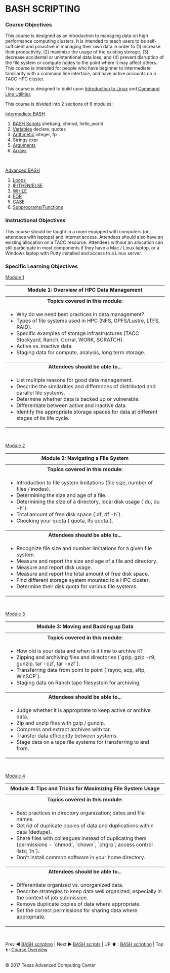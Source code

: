 # BASH SCRIPTING

### Course Objectives

This course is designed as an introduction to managing data on high performance computing clusters. It is intended to teach users to be self-sufficient and proactive in managing their own data in order to (1) increase their productivity, (2) maximize the usage of the existing storage, (3) decrease accidental or unintentional data loss, and (4) prevent disruption of the file system or compute nodes to the point where it may affect others. This course is intended for people who have beginner to intermediate familiarity with a command line interface, and have active accounts on a TACC HPC cluster.

This course is designed to build upon [Introduction to Linux](docs/intro_to_linux/intro_to_linux_01.md) and [Command Line Utilities](docs/intro_to_hpc/intro_to_hpc_01.md)

This course is divided into 2 sections of 6 modules:

 [Intermediate BASH](#intbash)
   1. [BASH Scripts](#ib_mod1) shebang, chmod, hello_world
   2. [Variables](#ib_mod2) declare, quotes
   3. [Arithmetic](#ib_mod3) integer, fp
   4. [Strings](#ib_mod4) expr
   5. [Arguments](#ib_mod5)
   6. [Arrays](#ib_mod6)

<br>

[Advanced BASH](#advbash)
   1. [Loops](#ab_mod1)
   2. [IF/THEN/ELSE](#ab_mod2)
   3. [WHILE](#ab_mod3)
   4. [FOR](#ab_mod4)
   5. [CASE](#ab_mod5)
   6. [Subprograms/Functions](#ab_mod6)


### Instructional Objectives

This course should be taught in a room equipped with computers (or attendees with laptops) and internet access. Attendees should also have an existing allocation on a TACC resource. Attendees without an allocation can still participate in most components if they have a Mac / Linux laptop, or a Windows laptop with Putty installed and access to a Linux server.


### Specific Learning Objectives


[Module 1](data_management_01_01.md)
<table><tbody>
<tr><th><a name="mod1"></a>Module 1: Overview of HPC Data Management</th></tr>
<tr><td></td></tr>
<tr><th> <strong>Topics covered in this module:</strong> </th></tr>
<tr><td><ul><li> Why do we need best practices in data management? </li><li> Types of file systems used in HPC (NFS, GPFS/Lustre, LTFS, RAID). </li><li> Specific examples of storage infrastructures (TACC Stockyard, Ranch, Corral, WORK, SCRATCH). </li><li> Active vs. inactive data. </li><li> Staging data for compute, analysis, long term storage. </li></ul> </td></tr>
<tr><th> <strong>Attendees should be able to...</strong> </th></tr>
<tr><td><ul><li> List multiple reasons for good data management. </li><li> Describe the similarities and differences of distributed and parallel file systems. </li><li> Determine whether data is backed up or vulnerable. </li><li> Differentiate between active and inactive data. </li><li> Identify the appropriate storage spaces for data at different stages of its life cycle. </li></ul> </td></tr>
</tbody></table>

<br>

[Module 2](data_management_02_01.md)
<table><tbody>
<tr><th><a name="mod2"></a>Module 2: Navigating a File System </th></tr>
<tr><td></td></tr>
<tr><th> <strong>Topics covered in this module:</strong> </th></tr>
<tr><td><ul><li> Introduction to file system limitations (file size, number of files / inodes). </li><li> Determining the size and age of a file. </li><li> Determining the size of a directory, local disk usage (`du, du -h`). </li><li> Total amount of free disk space (`df, df -h`). </li><li> Checking your quota (`quota, lfs quota`). </li></ul></td></tr>
<tr><th> <strong>Attendees should be able to...</strong> </th></tr>
<tr><td><ul><li> Recognize file size and number limitations for a given file system. </li><li> Measure and report the size and age of a file and directory. </li><li> Measure and report disk usage. </li><li> Measure and report the total amount of free disk space. </li><li> Find different storage system mounted to a HPC cluster. </li><li> Determine their disk quota for various file systems. </li></ul></td></tr>
</tbody></table>

<br>

[Module 3](data_management_03_01.md)
<table><tbody>
<tr><th><a name="mod3"></a>Module 3: Moving and Backing up Data</th></tr>
<tr><td></td></tr>
<tr><th> <strong>Topics covered in this module:</strong> </th></tr>
<tr><td><ul><li> How old is your data and when is it time to archive it? </li><li> Zipping and archiving files and directories (`gzip, gzip -r9, gunzip, tar -czf, tar -xzf`). </li><li> Transferring data from point to point (`rsync, scp, sftp, WinSCP`). </li><li> Staging data on Ranch tape filesystem for archiving. </li></ul></td></tr>
<tr><th> <strong>Attendees should be able to...</strong> </th></tr>
<tr><td><ul><li> Judge whether it is appropriate to keep active or archive data. </li><li> Zip and unzip files with gzip / gunzip. </li><li> Compress and extract archives with tar. </li><li> Transfer data efficiently between systems. </li><li> Stage data on a tape file systems for transferring to and from. </li></ul></td></tr>
</tbody></table>

<br>

[Module 4](data_management_04_01.md)
<table><tbody>
<tr><th><a name="mod4"></a>Module 4: Tips and Tricks for Maximizing File System Usage</th></tr>
<tr><td></td></tr>
<tr><th> <strong>Topics covered in this module:</strong> </th></tr>
<tr><td><ul><li> Best practices in directory organization; dates and file names. </li><li> Get rid of duplicate copies of data and duplications within data (dedupe). </li><li> Share files with colleagues instead of duplicating them (permissions - `chmod`, `chown`, `chgrp`; access control lists; `ln`). </li><li> Don’t install common software in your home directory. </li></ul></td></tr>
<tr><th> <strong>Attendees should be able to...</strong> </th></tr>
<tr><td><ul><li> Differentiate organized vs. unorganized data. </li><li> Describe strategies to keep data well organized; especially in the context of job submission. </li><li> Remove duplicate copies of data where appropriate. </li><li> Set the correct permissions for sharing data where appropriate. </li></ul></td></tr>
</tbody></table>


<br>

Prev :arrow_backward: [BASH scripting](bash_scripting.md) | Next :arrow_forward: [BASH scripts](bash_01_02.md) | UP :arrow_up: : [BASH scripting](bash_scripting.md) | Top :arrow_double_up: : [Course Overview](docs/index.md)

<br>
&copy; 2017 Texas Advanced Computing Center
